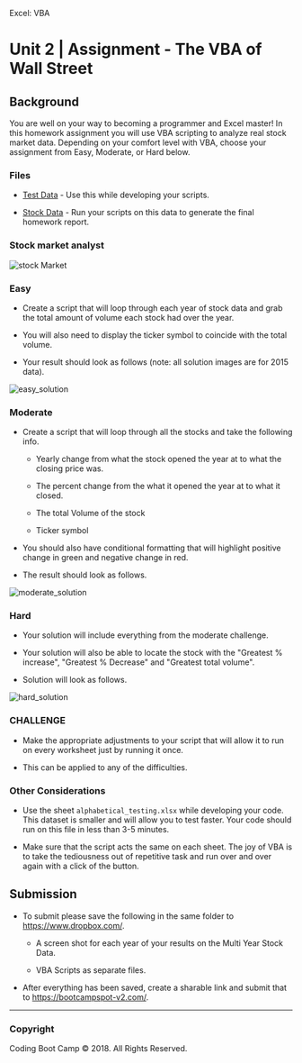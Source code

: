 Excel: VBA

# Unit 2 | Assignment - The VBA of Wall Street

## Background

You are well on your way to becoming a programmer and Excel master! In this homework assignment you will use VBA scripting to analyze real stock market data. Depending on your comfort level with VBA, choose your assignment from Easy, Moderate, or Hard below.

### Files

* [Test Data](Resources/alphabtical_testing.xlsx) - Use this while developing your scripts.

* [Stock Data](Resources/Multiple_year_stock_data.xlsx) - Run your scripts on this data to generate the final homework report.

### Stock market analyst

![stock Market](Images/stockmarket.jpg)

### Easy

* Create a script that will loop through each year of stock data and grab the total amount of volume each stock had over the year.

* You will also need to display the ticker symbol to coincide with the total volume.

* Your result should look as follows (note: all solution images are for 2015 data).

![easy_solution](Images/easy_solution.png)

### Moderate

* Create a script that will loop through all the stocks and take the following info.

  * Yearly change from what the stock opened the year at to what the closing price was.

  * The percent change from the what it opened the year at to what it closed.

  * The total Volume of the stock

  * Ticker symbol

* You should also have conditional formatting that will highlight positive change in green and negative change in red.

* The result should look as follows.

![moderate_solution](Images/moderate_solution.png)

### Hard

* Your solution will include everything from the moderate challenge.

* Your solution will also be able to locate the stock with the "Greatest % increase", "Greatest % Decrease" and "Greatest total volume".

* Solution will look as follows.

![hard_solution](Images/hard_solution.png)

### CHALLENGE

* Make the appropriate adjustments to your script that will allow it to run on every worksheet just by running it once.

* This can be applied to any of the difficulties.

### Other Considerations

* Use the sheet `alphabetical_testing.xlsx` while developing your code. This dataset is smaller and will allow you to test faster. Your code should run on this file in less than 3-5 minutes.

* Make sure that the script acts the same on each sheet. The joy of VBA is to take the tediousness out of repetitive task and run over and over again with a click of the button.

## Submission

* To submit please save the following in the same folder to <https://www.dropbox.com/>.

  * A screen shot for each year of your results on the Multi Year Stock Data.

  * VBA Scripts as separate files.

* After everything has been saved, create a sharable link and submit that to <https://bootcampspot-v2.com/>.

- - -

### Copyright

Coding Boot Camp © 2018. All Rights Reserved.
